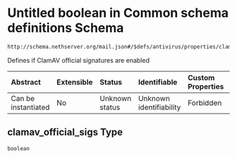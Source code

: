 # Untitled boolean in Common schema definitions Schema

```txt
http://schema.nethserver.org/mail.json#/$defs/antivirus/properties/clamav_official_sigs
```

Defines if ClamAV official signatures are enabled

| Abstract            | Extensible | Status         | Identifiable            | Custom Properties | Additional Properties | Access Restrictions | Defined In                                      |
| :------------------ | :--------- | :------------- | :---------------------- | :---------------- | :-------------------- | :------------------ | :---------------------------------------------- |
| Can be instantiated | No         | Unknown status | Unknown identifiability | Forbidden         | Allowed               | none                | [mail.json\*](mail.json "open original schema") |

## clamav\_official\_sigs Type

`boolean`
